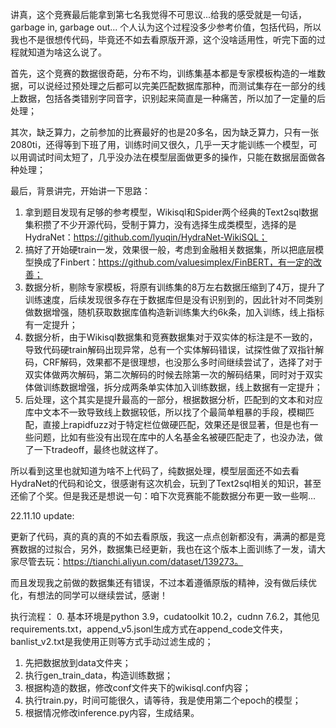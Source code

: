 讲真，这个竞赛最后能拿到第七名我觉得不可思议...给我的感受就是一句话，garbage in, garbage out...
个人认为这个过程没多少参考价值，包括代码，所以我也不是很想传代码，毕竟还不如去看原版开源，这个没啥适用性，听完下面的过程就知道为啥这么说了。

首先，这个竞赛的数据很奇葩，分布不均，训练集基本都是专家模板构造的一堆数据，可以说经过预处理之后都可以完美匹配数据库那种，而测试集存在一部分的线上数据，包括各类错别字同音字，识别起来简直是一种痛苦，所以加了一定量的后处理；

其次，缺乏算力，之前参加的比赛最好的也是20多名，因为缺乏算力，只有一张2080ti，还得等到下班了用，训练时间又很久，几乎一天才能训练一个模型，可以用调试时间太短了，几乎没办法在模型层面做更多的操作，只能在数据层面做各种处理；

最后，背景讲完，开始讲一下思路：

1. 拿到题目发现有足够的参考模型，Wikisql和Spider两个经典的Text2sql数据集积攒了不少开源代码，受制于算力，没有选择生成类模型，选择的是HydraNet：https://github.com/lyuqin/HydraNet-WikiSQL；
2. 搞好了开始硬train一发，效果很一般，考虑到金融相关数据集，所以把底层模型换成了Finbert：https://github.com/valuesimplex/FinBERT，有一定的改善；
3. 数据分析，剔除专家模板，将原有训练集的8万左右数据压缩到了4万，提升了训练速度，后续发现很多存在于数据库但是没有识别到的，因此针对不同类别做数据增强，随机获取数据库值构造新训练集大约6k条，加入训练，线上指标有一定提升；
4. 数据分析，由于Wikisql数据集和竞赛数据集对于双实体的标注是不一致的，导致代码硬train解码出现异常，总有一个实体解码错误，试探性做了双指针解码，CRF解码，效果都不是很理想，也没那么多时间继续尝试了，选择了对于双实体做两次解码，第二次解码的时候去除第一次的解码结果，同时对于双实体做训练数据增强，拆分成两条单实体加入训练数据，线上数据有一定提升；
5. 后处理，这个其实是提升最高的一部分，根据数据分析，匹配到的文本和对应库中文本不一致导致线上数据较低，所以找了个最简单粗暴的手段，模糊匹配，直接上rapidfuzz对于特定栏位做硬匹配，效果还是很显著，但是也有一些问题，比如有些没有出现在库中的人名基金名被硬匹配走了，也没办法，做了一下tradeoff，最终也就这样了。

所以看到这里也就知道为啥不上代码了，纯数据处理，模型层面还不如去看HydraNet的代码和论文，很感谢有这次机会，玩到了Text2sql相关的知识，甚至还偷了个奖。但是我还是想说一句：咱下次竞赛能不能数据分布更一致一些啊...

22.11.10 update:

更新了代码，真的真的真的不如去看原版，我这一点点创新都没有，满满的都是竞赛数据的过拟合，另外，数据集已经更新，我也在这个版本上面训练了一发，请大家尽管去玩：https://tianchi.aliyun.com/dataset/139273。

而且发现我之前做的数据集还有错误，不过本着遵循原版的精神，没有做后续优化，有想法的同学可以继续尝试，感谢！

执行流程：
0. 基本环境是python 3.9，cudatoolkit 10.2，cudnn 7.6.2，其他见requirements.txt，append_v5.jsonl生成方式在append_code文件夹，banlist_v2.txt是我使用正则等方式手动过滤生成的；
1. 先把数据放到data文件夹；
2. 执行gen_train_data，构造训练数据；
3. 根据构造的数据，修改conf文件夹下的wikisql.conf内容；
4. 执行train.py，时间可能很久，请等待，我是使用第二个epoch的模型；
5. 根据情况修改inference.py内容，生成结果。

